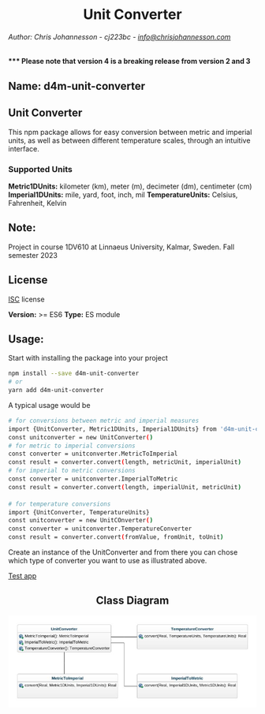 <div align="center">
  <h1>Unit Converter</h1>
</div>

###### Author: Chris Johannesson - cj223bc - <info@chrisjohannesson.com>

#### \*\*\* Please note that version 4 is a breaking release from version 2 and 3

## Name: d4m-unit-converter
## Unit Converter
This npm package allows for easy conversion between metric and imperial units, as well as between different temperature scales, through an intuitive interface.

### Supported Units

**Metric1DUnits:** kilometer (km), meter (m), decimeter (dm), centimeter (cm)
**Imperial1DUnits:** mile, yard, foot, inch, mil
**TemperatureUnits:** Celsius, Fahrenheit, Kelvin

## Note:
Project in course 1DV610 at Linnaeus University, Kalmar, Sweden. Fall semester 2023

## License 
[ISC](LICENSE) license

**Version:** >= ES6
**Type:** ES module

## Usage:

Start with installing the package into your project
```bash
npm install --save d4m-unit-converter
# or
yarn add d4m-unit-converter
```

A typical usage would be
```bash
# for conversions between metric and imperial measures
import {UnitConverter, Metric1DUnits, Imperial1DUnits} from 'd4m-unit-converter'
const unitconverter = new UnitConverter()
# for metric to imperial conversions
const converter = unitconverter.MetricToImperial
const result = converter.convert(length, metricUnit, imperialUnit)
# for imperial to metric conversions
const converter = unitconverter.ImperialToMetric
const result = converter.convert(length, imperialUnit, metricUnit)

# for temperature conversions
import {UnitConverter, TemperatureUnits}
const unitconverter = new UnitCOnverter()
const converter = unitconverter.TemperatureConverter
const result = converter.convert(fromValue, fromUnit, toUnit)
```
Create an instance of the UnitConverter and from there you can chose which type of converter you want to use as illustrated above.

[Test app](https://github.com/LNU-PUB/610_l2_test_app)


<div align="center">
<h2>Class Diagram</h2>
  <img alt="Class Diagram" src="https://github.com/LNU-PUB/610_L2_UnitConversion/blob/master/images/Class-Diagram.jpeg">
</div>